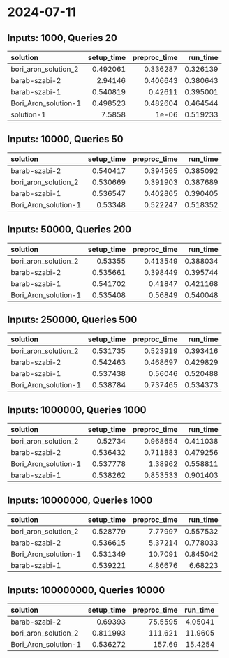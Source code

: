 # 2024-07-11

## Inputs: 1000, Queries 20

| solution             |   setup_time |   preproc_time |   run_time |
|:---------------------|-------------:|---------------:|-----------:|
| bori_aron_solution_2 |     0.492061 |       0.336287 |   0.326139 |
| barab-szabi-2        |     2.94146  |       0.406643 |   0.380643 |
| barab-szabi-1        |     0.540819 |       0.42611  |   0.395001 |
| Bori_Aron_solution-1 |     0.498523 |       0.482604 |   0.464544 |
| solution-1           |     7.5858   |       1e-06    |   0.519233 |

## Inputs: 10000, Queries 50

| solution             |   setup_time |   preproc_time |   run_time |
|:---------------------|-------------:|---------------:|-----------:|
| barab-szabi-2        |     0.540417 |       0.394565 |   0.385092 |
| bori_aron_solution_2 |     0.530669 |       0.391903 |   0.387689 |
| barab-szabi-1        |     0.536547 |       0.402865 |   0.390405 |
| Bori_Aron_solution-1 |     0.53348  |       0.522247 |   0.518352 |

## Inputs: 50000, Queries 200

| solution             |   setup_time |   preproc_time |   run_time |
|:---------------------|-------------:|---------------:|-----------:|
| bori_aron_solution_2 |     0.53355  |       0.413549 |   0.388034 |
| barab-szabi-2        |     0.535661 |       0.398449 |   0.395744 |
| barab-szabi-1        |     0.541702 |       0.41847  |   0.421168 |
| Bori_Aron_solution-1 |     0.535408 |       0.56849  |   0.540048 |

## Inputs: 250000, Queries 500

| solution             |   setup_time |   preproc_time |   run_time |
|:---------------------|-------------:|---------------:|-----------:|
| bori_aron_solution_2 |     0.531735 |       0.523919 |   0.393416 |
| barab-szabi-2        |     0.542463 |       0.468697 |   0.429829 |
| barab-szabi-1        |     0.537438 |       0.56046  |   0.520488 |
| Bori_Aron_solution-1 |     0.538784 |       0.737465 |   0.534373 |

## Inputs: 1000000, Queries 1000

| solution             |   setup_time |   preproc_time |   run_time |
|:---------------------|-------------:|---------------:|-----------:|
| bori_aron_solution_2 |     0.52734  |       0.968654 |   0.411038 |
| barab-szabi-2        |     0.536432 |       0.711883 |   0.479256 |
| Bori_Aron_solution-1 |     0.537778 |       1.38962  |   0.558811 |
| barab-szabi-1        |     0.538262 |       0.853533 |   0.901403 |

## Inputs: 10000000, Queries 1000

| solution             |   setup_time |   preproc_time |   run_time |
|:---------------------|-------------:|---------------:|-----------:|
| bori_aron_solution_2 |     0.528779 |        7.77997 |   0.557532 |
| barab-szabi-2        |     0.536615 |        5.37214 |   0.778033 |
| Bori_Aron_solution-1 |     0.531349 |       10.7091  |   0.845042 |
| barab-szabi-1        |     0.539221 |        4.86676 |   6.68223  |

## Inputs: 100000000, Queries 10000

| solution             |   setup_time |   preproc_time |   run_time |
|:---------------------|-------------:|---------------:|-----------:|
| barab-szabi-2        |     0.69393  |        75.5595 |    4.05041 |
| bori_aron_solution_2 |     0.811993 |       111.621  |   11.9605  |
| Bori_Aron_solution-1 |     0.536272 |       157.69   |   15.4254  |